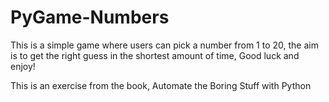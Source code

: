# PyGame-Numbers

This is a simple game where users can pick a number from 1 to 20,
the aim is to get the right guess in the shortest amount of time,
Good luck and enjoy! 


This is an exercise from the book, Automate the Boring Stuff with Python 
